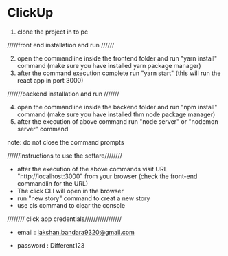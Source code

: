 # ClickUp


1. clone the project in to pc

/////front end installation and run //////

2. open the commandline inside the frontend folder and run "yarn install" command (make sure you have installed yarn package manager)
3. after the command execution complete run "yarn start" (this will run the react app in port 3000)


///////backend installation and run ///////

4. open the commandline inside the backend folder and run "npm install" command  (make sure you have installed thm node package manager)
5. after the execution of above command run "node server" or "nodemon server" command

note: do not close the command prompts


//////instructions to use  the softare////////

* after the execution of the above commands visit URL "http://localhost:3000" from your browser (check the front-end commandlin for the URL)
* The click CLI will open in the browser
* run "new story" command to creat a new story
* use cls command to clear the console


//////// click app credentials/////////////////

* email : lakshan.bandara9320@gmail.com

* password : Different123
